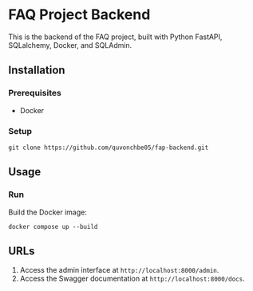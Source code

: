 # FAQ Project Backend

This is the backend of the FAQ project, built with Python FastAPI, SQLalchemy, Docker, and SQLAdmin.

## Installation

### Prerequisites

- Docker

### Setup

```
git clone https://github.com/quvonchbe05/fap-backend.git
```

## Usage

### Run

Build the Docker image:

```
docker compose up --build
```

## URLs

1. Access the admin interface at `http://localhost:8000/admin`.
2. Access the Swagger documentation at `http://localhost:8000/docs`.
